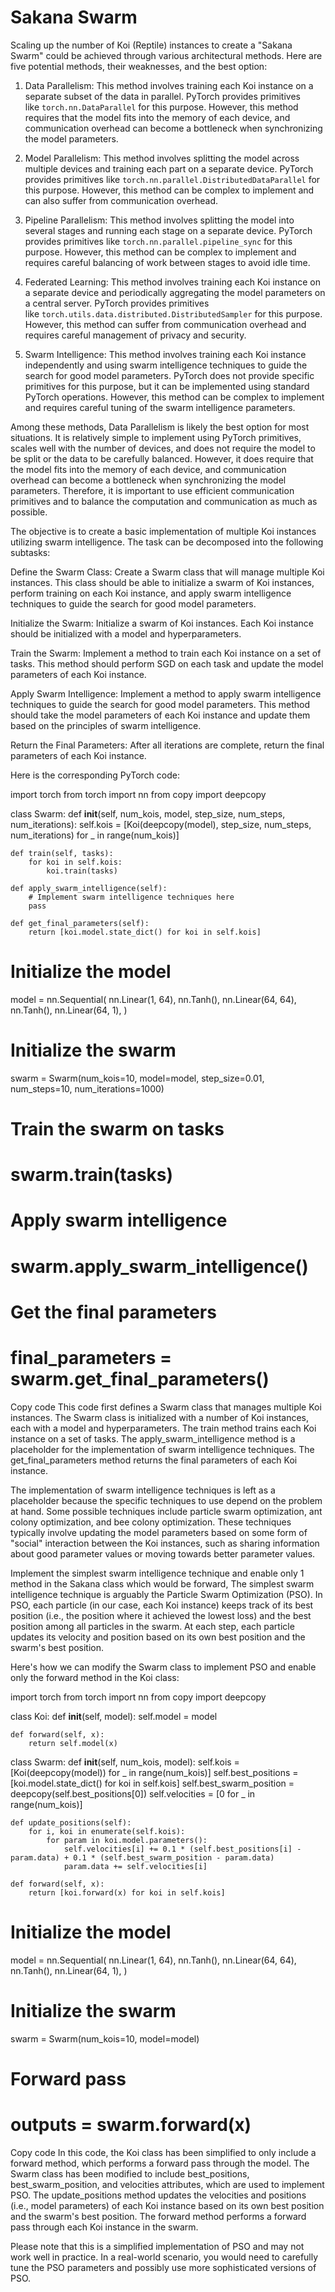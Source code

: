 # Sakana Swarm

Scaling up the number of Koi (Reptile) instances to create a "Sakana Swarm" could be achieved through various architectural methods. Here are five potential methods, their weaknesses, and the best option:

1.  Data Parallelism: This method involves training each Koi instance on a separate subset of the data in parallel. PyTorch provides primitives like `torch.nn.DataParallel` for this purpose. However, this method requires that the model fits into the memory of each device, and communication overhead can become a bottleneck when synchronizing the model parameters.

2.  Model Parallelism: This method involves splitting the model across multiple devices and training each part on a separate device. PyTorch provides primitives like `torch.nn.parallel.DistributedDataParallel` for this purpose. However, this method can be complex to implement and can also suffer from communication overhead.

3.  Pipeline Parallelism: This method involves splitting the model into several stages and running each stage on a separate device. PyTorch provides primitives like `torch.nn.parallel.pipeline_sync` for this purpose. However, this method can be complex to implement and requires careful balancing of work between stages to avoid idle time.

4.  Federated Learning: This method involves training each Koi instance on a separate device and periodically aggregating the model parameters on a central server. PyTorch provides primitives like `torch.utils.data.distributed.DistributedSampler` for this purpose. However, this method can suffer from communication overhead and requires careful management of privacy and security.

5.  Swarm Intelligence: This method involves training each Koi instance independently and using swarm intelligence techniques to guide the search for good model parameters. PyTorch does not provide specific primitives for this purpose, but it can be implemented using standard PyTorch operations. However, this method can be complex to implement and requires careful tuning of the swarm intelligence parameters.

Among these methods, Data Parallelism is likely the best option for most situations. It is relatively simple to implement using PyTorch primitives, scales well with the number of devices, and does not require the model to be split or the data to be carefully balanced. However, it does require that the model fits into the memory of each device, and communication overhead can become a bottleneck when synchronizing the model parameters. Therefore, it is important to use efficient communication primitives and to balance the computation and communication as much as possible.






The objective is to create a basic implementation of multiple Koi instances utilizing swarm intelligence. The task can be decomposed into the following subtasks:

Define the Swarm Class: Create a Swarm class that will manage multiple Koi instances. This class should be able to initialize a swarm of Koi instances, perform training on each Koi instance, and apply swarm intelligence techniques to guide the search for good model parameters.

Initialize the Swarm: Initialize a swarm of Koi instances. Each Koi instance should be initialized with a model and hyperparameters.

Train the Swarm: Implement a method to train each Koi instance on a set of tasks. This method should perform SGD on each task and update the model parameters of each Koi instance.

Apply Swarm Intelligence: Implement a method to apply swarm intelligence techniques to guide the search for good model parameters. This method should take the model parameters of each Koi instance and update them based on the principles of swarm intelligence.

Return the Final Parameters: After all iterations are complete, return the final parameters of each Koi instance.

Here is the corresponding PyTorch code:

import torch
from torch import nn
from copy import deepcopy

class Swarm:
    def __init__(self, num_kois, model, step_size, num_steps, num_iterations):
        self.kois = [Koi(deepcopy(model), step_size, num_steps, num_iterations) for _ in range(num_kois)]

    def train(self, tasks):
        for koi in self.kois:
            koi.train(tasks)

    def apply_swarm_intelligence(self):
        # Implement swarm intelligence techniques here
        pass

    def get_final_parameters(self):
        return [koi.model.state_dict() for koi in self.kois]

# Initialize the model
model = nn.Sequential(
    nn.Linear(1, 64),
    nn.Tanh(),
    nn.Linear(64, 64),
    nn.Tanh(),
    nn.Linear(64, 1),
)

# Initialize the swarm
swarm = Swarm(num_kois=10, model=model, step_size=0.01, num_steps=10, num_iterations=1000)

# Train the swarm on tasks
# swarm.train(tasks)

# Apply swarm intelligence
# swarm.apply_swarm_intelligence()

# Get the final parameters
# final_parameters = swarm.get_final_parameters()
Copy code
This code first defines a Swarm class that manages multiple Koi instances. The Swarm class is initialized with a number of Koi instances, each with a model and hyperparameters. The train method trains each Koi instance on a set of tasks. The apply_swarm_intelligence method is a placeholder for the implementation of swarm intelligence techniques. The get_final_parameters method returns the final parameters of each Koi instance.

The implementation of swarm intelligence techniques is left as a placeholder because the specific techniques to use depend on the problem at hand. Some possible techniques include particle swarm optimization, ant colony optimization, and bee colony optimization. These techniques typically involve updating the model parameters based on some form of "social" interaction between the Koi instances, such as sharing information about good parameter values or moving towards better parameter values.

Implement the simplest swarm intelligence technique and enable only 1 method in the Sakana class which would be forward, 
The simplest swarm intelligence technique is arguably the Particle Swarm Optimization (PSO). In PSO, each particle (in our case, each Koi instance) keeps track of its best position (i.e., the position where it achieved the lowest loss) and the best position among all particles in the swarm. At each step, each particle updates its velocity and position based on its own best position and the swarm's best position.

Here's how we can modify the Swarm class to implement PSO and enable only the forward method in the Koi class:

import torch
from torch import nn
from copy import deepcopy

class Koi:
    def __init__(self, model):
        self.model = model

    def forward(self, x):
        return self.model(x)

class Swarm:
    def __init__(self, num_kois, model):
        self.kois = [Koi(deepcopy(model)) for _ in range(num_kois)]
        self.best_positions = [koi.model.state_dict() for koi in self.kois]
        self.best_swarm_position = deepcopy(self.best_positions[0])
        self.velocities = [0 for _ in range(num_kois)]

    def update_positions(self):
        for i, koi in enumerate(self.kois):
            for param in koi.model.parameters():
                self.velocities[i] += 0.1 * (self.best_positions[i] - param.data) + 0.1 * (self.best_swarm_position - param.data)
                param.data += self.velocities[i]

    def forward(self, x):
        return [koi.forward(x) for koi in self.kois]

# Initialize the model
model = nn.Sequential(
    nn.Linear(1, 64),
    nn.Tanh(),
    nn.Linear(64, 64),
    nn.Tanh(),
    nn.Linear(64, 1),
)

# Initialize the swarm
swarm = Swarm(num_kois=10, model=model)

# Forward pass
# outputs = swarm.forward(x)
Copy code
In this code, the Koi class has been simplified to only include a forward method, which performs a forward pass through the model. The Swarm class has been modified to include best_positions, best_swarm_position, and velocities attributes, which are used to implement PSO. The update_positions method updates the velocities and positions (i.e., model parameters) of each Koi instance based on its own best position and the swarm's best position. The forward method performs a forward pass through each Koi instance in the swarm.

Please note that this is a simplified implementation of PSO and may not work well in practice. In a real-world scenario, you would need to carefully tune the PSO parameters and possibly use more sophisticated versions of PSO.